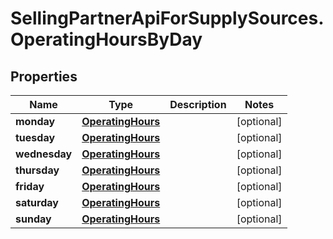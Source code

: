 # SellingPartnerApiForSupplySources.OperatingHoursByDay

## Properties
Name | Type | Description | Notes
------------ | ------------- | ------------- | -------------
**monday** | [**OperatingHours**](OperatingHours.md) |  | [optional] 
**tuesday** | [**OperatingHours**](OperatingHours.md) |  | [optional] 
**wednesday** | [**OperatingHours**](OperatingHours.md) |  | [optional] 
**thursday** | [**OperatingHours**](OperatingHours.md) |  | [optional] 
**friday** | [**OperatingHours**](OperatingHours.md) |  | [optional] 
**saturday** | [**OperatingHours**](OperatingHours.md) |  | [optional] 
**sunday** | [**OperatingHours**](OperatingHours.md) |  | [optional] 



